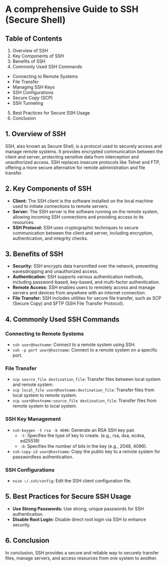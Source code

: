 # A comprehensive Guide to SSH (Secure Shell)

## Table of Contents

1. Overview of SSH
2. Key Components of SSH
3. Benefits of SSH
4. Commonly Used SSH Commands
  - Connecting to Remote Systems
  - File Transfer
  - Managing SSH Keys
  - SSH Configurations
  - Secure Copy (SCP)
  - SSH Tunneling
5. Best Practices for Secure SSH Usage
6. Conclusion

## 1. Overview of SSH

SSH, also known as Secure Shell, is a protocol used to securely access and manage remote systems. It provides encrypted communication between the client and server, protecting sensitive data from interception and unauthorized access. SSH replaces insecure protocols like Telnet and FTP, offering a more secure alternative for remote administration and file transfer.

## 2. Key Components of SSH

- **Client:** The SSH client is the software installed on the local machine used to initiate connections to remote servers.
- **Server:** The SSH server is the software running on the remote system, allowing incoming SSH connections and providing access to its resources.
- **SSH Protocol:** SSH uses cryptographic techniques to secure communication between the client and server, including encryption, authentication, and integrity checks.

## 3. Benefits of SSH

- **Security:** SSH encrypts data transmitted over the network, preventing eavesdropping and unauthorized access.
- **Authentication:** SSH supports various authentication methods, including password-based, key-based, and multi-factor authentication.
- **Remote Access:** SSH enables users to remotely access and manage servers and devices from anywhere with an internet connection.
- **File Transfer:** SSH includes utilities for secure file transfer, such as SCP (Secure Copy) and SFTP (SSH File Transfer Protocol).

## 4. Commonly Used SSH Commands

### Connecting to Remote Systems

- `ssh user@hostname`: Connect to a remote system using SSH.
- `ssh -p port user@hostname`: Connect to a remote system on a specific port.

### File Transfer

- `scp source_file destination_file`: Transfer files between local system and remote system.
- `scp local_file user@hostname:destination_file`: Transfer files from local system to remote system.
- `scp user@hostname:source_file destination_file`: Transfer files from remote system to local system.

### SSH Key Management

- `ssh-keygen -t rsa -b 4096`: Generate an RSA SSH key pair.
  - `-t`: Specifies the type of key to create. (e.g., rsa, dsa, ecdsa, ed25519)
  - `-b`: Specifies the number of bits in the key (e.g., 2048, 4096).
- `ssh-copy-id user@hostname`: Copy the public key to a remote system for passwordless authentication.

### SSH Configurations

- `nvim ~/.ssh/config`: Edit the SSH client configuration file.


## 5. Best Practices for Secure SSH Usage
- **Use Strong Passwords:** Use strong, unique passwords for SSH authentication.
- **Disable Root Login:** Disable direct root login via SSH to enhance security.

## 6. Conclusion

In conclusion, SSH provides a secure and reliable way to securely transfer files, manage servers, and access resources from one system to another.
